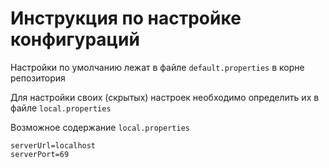 # Инструкция по настройке конфигураций

Настройки по умолчанию лежат в файле `default.properties` в корне репозитория

Для настройки своих (скрытых) настроек необходимо определить их в файле `local.properties`

Возможное содержание `local.properties` 
```properties
serverUrl=localhost
serverPort=69
```